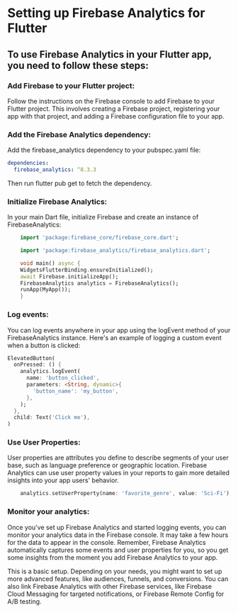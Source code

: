 # Setting up Firebase Analytics for Flutter

## To use Firebase Analytics in your Flutter app, you need to follow these steps:

### Add Firebase to your Flutter project:

Follow the instructions on the Firebase console to add Firebase to your Flutter project. This involves creating a Firebase project, registering your app with that project, and adding a Firebase configuration file to your app.

### Add the Firebase Analytics dependency:

Add the firebase_analytics dependency to your pubspec.yaml file:

```yaml
dependencies:
  firebase_analytics: ^8.3.3
```

Then run flutter pub get to fetch the dependency.

### Initialize Firebase Analytics:

In your main Dart file, initialize Firebase and create an instance of FirebaseAnalytics:

```dart
    import 'package:firebase_core/firebase_core.dart';

    import 'package:firebase_analytics/firebase_analytics.dart';

    void main() async {
    WidgetsFlutterBinding.ensureInitialized();
    await Firebase.initializeApp();
    FirebaseAnalytics analytics = FirebaseAnalytics();
    runApp(MyApp());
    }

```

### Log events:

You can log events anywhere in your app using the logEvent method of your FirebaseAnalytics instance. Here's an example of logging a custom event when a button is clicked:

```dart
ElevatedButton(
  onPressed: () {
    analytics.logEvent(
      name: 'button_clicked',
      parameters: <String, dynamic>{
        'button_name': 'my_button',
      },
    );
  },
  child: Text('Click me'),
)
```

### Use User Properties:

User properties are attributes you define to describe segments of your user base, such as language preference or geographic location. Firebase Analytics can use user property values in your reports to gain more detailed insights into your app users' behavior.

```dart
    analytics.setUserProperty(name: 'favorite_genre', value: 'Sci-Fi');
```

### Monitor your analytics:

Once you've set up Firebase Analytics and started logging events, you can monitor your analytics data in the Firebase console. It may take a few hours for the data to appear in the console.
Remember, Firebase Analytics automatically captures some events and user properties for you, so you get some insights from the moment you add Firebase Analytics to your app.

This is a basic setup. Depending on your needs, you might want to set up more advanced features, like audiences, funnels, and conversions. You can also link Firebase Analytics with other Firebase services, like Firebase Cloud Messaging for targeted notifications, or Firebase Remote Config for A/B testing.
